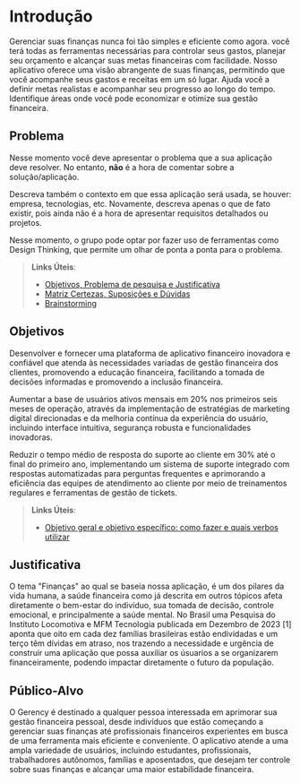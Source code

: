 # Introdução
Gerenciar suas finanças nunca foi tão simples e eficiente como agora. você terá todas as ferramentas necessárias para controlar seus gastos, planejar seu orçamento e alcançar suas metas financeiras com facilidade.
Nosso aplicativo oferece uma visão abrangente de suas finanças, permitindo que você acompanhe seus gastos e receitas em um só lugar.
Ajuda você a definir metas realistas e acompanhar seu progresso ao longo do tempo. Identifique áreas onde você pode economizar e otimize sua gestão financeira.

## Problema

Nesse momento você deve apresentar o problema que a sua aplicação deve resolver. No entanto, **não** é a hora de comentar sobre a solução/aplicação.

Descreva também o contexto em que essa aplicação será usada, se  houver: empresa, tecnologias, etc. Novamente, descreva apenas o que de fato existir, pois ainda não é a hora de apresentar requisitos detalhados ou projetos.

Nesse momento, o grupo pode optar por fazer uso  de ferramentas como Design Thinking, que permite um olhar de ponta a ponta para o problema.

> **Links Úteis**:
> - [Objetivos, Problema de pesquisa e Justificativa](https://medium.com/@versioparole/objetivos-problema-de-pesquisa-e-justificativa-c98c8233b9c3)
> - [Matriz Certezas, Suposições e Dúvidas](https://medium.com/educa%C3%A7%C3%A3o-fora-da-caixa/matriz-certezas-suposi%C3%A7%C3%B5es-e-d%C3%BAvidas-fa2263633655)
> - [Brainstorming](https://www.euax.com.br/2018/09/brainstorming/)

## Objetivos
Desenvolver e fornecer uma plataforma de aplicativo financeiro inovadora e confiável que atenda às necessidades variadas de gestão financeira dos clientes, promovendo a educação financeira, facilitando a tomada de decisões informadas e promovendo a inclusão financeira.

Aumentar a base de usuários ativos mensais em 20% nos primeiros seis meses de operação, através da implementação de estratégias de marketing digital direcionadas e da melhoria contínua da experiência do usuário, incluindo interface intuitiva, segurança robusta e funcionalidades inovadoras.

Reduzir o tempo médio de resposta do suporte ao cliente em 30% até o final do primeiro ano, implementando um sistema de suporte integrado com respostas automatizadas para perguntas frequentes e aprimorando a eficiência das equipes de atendimento ao cliente por meio de treinamentos regulares e ferramentas de gestão de tickets.
 
> **Links Úteis**:
> - [Objetivo geral e objetivo específico: como fazer e quais verbos utilizar](https://blog.mettzer.com/diferenca-entre-objetivo-geral-e-objetivo-especifico/)

## Justificativa
O tema "Finanças" ao qual se baseia nossa aplicação, é um dos pilares da vida humana, a saúde financeira como já descrita em outros tópicos afeta diretamente o bem-estar do indivíduo, sua tomada de decisão, controle emocional, e principalmente a saúde mental. No Brasil uma 
Pesquisa do Instituto Locomotiva e MFM Tecnologia publicada em Dezembro de 2023 [1] aponta que oito em cada dez famílias brasileiras estão endividadas e um terço têm dívidas em atraso, nos trazendo a necessidade e urgência de construir uma aplicação que possa auxiliar os úsuarios a se organizarem financeiramente, podendo impactar diretamente o futuro da população. 

## Público-Alvo

O Gerency é destinado a qualquer pessoa interessada em aprimorar sua gestão financeira pessoal, desde indivíduos que estão começando a gerenciar suas finanças até profissionais financeiros experientes em busca de uma ferramenta mais eficiente e conveniente. O aplicativo atende a uma ampla variedade de usuários, incluindo estudantes, profissionais, trabalhadores autônomos, famílias e aposentados, que desejam ter controle sobre suas finanças e alcançar uma maior estabilidade financeira.


